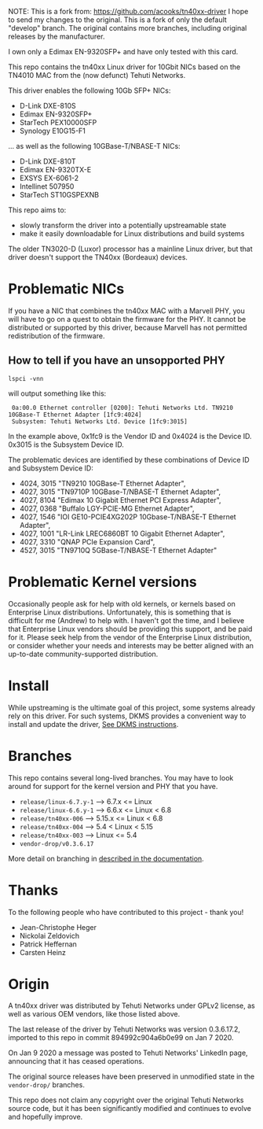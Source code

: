 

NOTE:
This is a fork from: https://github.com/acooks/tn40xx-driver I hope to send my changes to the original.
This is a fork of only the default "develop" branch. The original contains more branches, including original releases by the manufacturer.

I own only a Edimax EN-9320SFP+ and have only tested with this card.


This repo contains the tn40xx Linux driver for 10Gbit NICs based on the TN4010 MAC from the (now defunct) Tehuti Networks.

This driver enables the following 10Gb SFP+ NICs:
- D-Link DXE-810S
- Edimax EN-9320SFP+
- StarTech PEX10000SFP
- Synology E10G15-F1

... as well as the following 10GBase-T/NBASE-T NICs:
- D-Link DXE-810T
- Edimax EN-9320TX-E
- EXSYS EX-6061-2
- Intellinet 507950
- StarTech ST10GSPEXNB

This repo aims to:
- slowly transform the driver into a potentially upstreamable state
- make it easily downloadable for Linux distributions and build systems

The older TN3020-D (Luxor) processor has a mainline Linux driver, but that driver doesn't support the TN40xx (Bordeaux) devices.

# Problematic NICs

If you have a NIC that combines the tn40xx MAC with a Marvell PHY, you will have to go on a quest to obtain the firmware for the PHY. It cannot be distributed or supported by this driver, because Marvell has not permitted redistribution of the firmware.

## How to tell if you have an unsopported PHY
   ```
   lspci -vnn
   ```

will output something like this:

   ```
    0a:00.0 Ethernet controller [0200]: Tehuti Networks Ltd. TN9210 10GBase-T Ethernet Adapter [1fc9:4024]
	Subsystem: Tehuti Networks Ltd. Device [1fc9:3015]
   ```

   In the example above, 0x1fc9 is the Vendor ID and 0x4024 is the Device ID. 0x3015 is the Subsystem Device ID.

   The problematic devices are identified by these combinations of Device ID and Subsystem Device ID:
   - 4024, 3015 "TN9210 10GBase-T Ethernet Adapter",
   - 4027, 3015 "TN9710P 10GBase-T/NBASE-T Ethernet Adapter",
   - 4027, 8104 "Edimax 10 Gigabit Ethernet PCI Express Adapter",
   - 4027, 0368 "Buffalo LGY-PCIE-MG Ethernet Adapter",
   - 4027, 1546 "IOI GE10-PCIE4XG202P 10Gbase-T/NBASE-T Ethernet Adapter",
   - 4027, 1001 "LR-Link LREC6860BT 10 Gigabit Ethernet Adapter",
   - 4027, 3310 "QNAP PCIe Expansion Card",
   - 4527, 3015 "TN9710Q 5GBase-T/NBASE-T Ethernet Adapter"


# Problematic Kernel versions

Occasionally people ask for help with old kernels, or kernels based on Enterprise Linux distributions. Unfortunately, this is something that is difficult for me (Andrew) to help with. I haven't got the time, and I believe that Enterprise Linux vendors should be providing this support, and be paid for it. Please seek help from the vendor of the Enterprise Linux distribution, or consider whether your needs and interests may be better aligned with an up-to-date community-supported distribution.

# Install

While upstreaming is the ultimate goal of this project, some systems already rely on this driver. For such systems, DKMS provides a convenient way to install and update the driver, [See DKMS instructions](docs/dkms.md).

# Branches

This repo contains several long-lived branches. You may have to look around for support for the kernel version and PHY that you have.
- `release/linux-6.7.y-1` --> 6.7.x <= Linux
- `release/linux-6.6.y-1` --> 6.6.x <= Linux < 6.8
- `release/tn40xx-006`    --> 5.15.x <= Linux < 6.8
- `release/tn40xx-004`    --> 5.4 < Linux < 5.15
- `release/tn40xx-003`    --> Linux <= 5.4
- `vendor-drop/v0.3.6.17`

More detail on branching in [described in the documentation](docs/branches.md).

# Thanks

To the following people who have contributed to this project - thank you!
- Jean-Christophe Heger
- Nickolai Zeldovich
- Patrick Heffernan
- Carsten Heinz

# Origin

A tn40xx driver was distributed by Tehuti Networks under GPLv2 license, as well as various OEM vendors, like those listed above.

The last release of the driver by Tehuti Networks was version 0.3.6.17.2, imported to this repo in commit 894992c904a6b0e99 on Jan 7 2020.

On Jan 9 2020 a message was posted to Tehuti Networks' LinkedIn page, announcing that it has ceased operations.

The original source releases have been preserved in unmodified state in the `vendor-drop/` branches.

This repo does not claim any copyright over the original Tehuti Networks source code, but it has been significantly modified and continues to evolve and hopefully improve.
